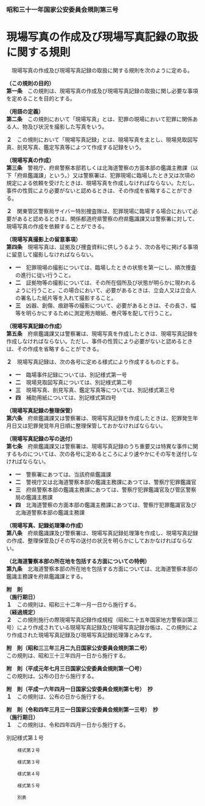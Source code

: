 ### 昭和三十一年国家公安委員会規則第三号  
# 現場写真の作成及び現場写真記録の取扱に関する規則  
　現場写真の作成及び現場写真記録の取扱に関する規則を次のように定める。  
  
**（この規則の目的）**  
**第一条**　この規則は、現場写真の作成及び現場写真記録の取扱に関し必要な事項を定めることを目的とする。  
  
**（用語の定義）**  
**第二条**　この規則において「現場写真」とは、犯罪の現場において犯罪に関係ある人、物及び状況を撮影した写真をいう。  
  
**２**　この規則において「現場写真記録」とは、現場写真を主とし、現場見取図写真、剖見写真、鑑定写真等によつて作成する記録をいう。  
  
**（現場写真の作成）**  
**第三条**　警視庁、府県警察本部若しくは北海道警察の方面本部の鑑識主務課（以下「府県鑑識課」という。）又は警察署は、犯罪現場に臨場したとき又は次項の規定による依頼を受けたときは、現場写真を作成しなければならない。ただし、事件の性質により必要がないと認めるときは、その作成を省略することができる。  
  
**２**　関東管区警察局サイバー特別捜査隊は、犯罪現場に臨場する場合において必要があると認めるときは、関係都道府県警察の府県鑑識課又は警察署に対して、現場写真の作成を依頼することができる。  
  
**（現場写真撮影上の留意事項）**  
**第四条**　現場写真は、証拠及び捜査資料に供しうるよう、次の各号に掲げる事項に留意して撮影しなければならない。  
* **一**　犯罪現場の撮影については、臨場したときの状態を第一にし、順次捜査の進行に従い行うこと。  
* **二**　証拠物等の撮影については、その所在個所及び状態が明らかに現われるように行うこと。この場合において、必要があるときは、立会人又は立会人の署名した紙片等を入れて撮影すること。  
* **三**　凶器、創傷、痕跡等の撮影について、必要があるときは、その長さ、幅等を明らかにするために測定用方眼紙、巻尺等を配して行うこと。  
  
**（現場写真記録の作成）**  
**第五条**　府県鑑識課又は警察署は、現場写真を作成したときは、現場写真記録を作成しなければならない。ただし、事件の性質により必要がないと認めるときは、その作成を省略することができる。  
  
**２**　現場写真記録は、次の各号に定める様式により作成するものとする。  
* **一**　臨場事件記録については、別記様式第一号  
* **二**　現場見取図写真については、別記様式第二号  
* **三**　現場写真、剖見写真、鑑定写真等については、別記様式第三号  
* **四**　補助用紙については、別記様式第四号  
  
**（現場写真記録の整理保管）**  
**第六条**　府県鑑識課又は警察署は、現場写真記録を作成したときは、犯罪発生年月日又は犯罪発覚年月日順に整理保管しておかなければならない。  
  
**（現場写真記録の写の送付）**  
**第七条**　府県鑑識課又は警察署は、現場写真記録のうち重要又は特異な事件に関するものについては、次の各号に定めるところにより速やかにその写を送付しなければならない。  
* **一**　警察署にあつては、当該府県鑑識課  
* **二**　警視庁又は北海道警察本部の鑑識主務課にあつては、警察庁犯罪鑑識官  
* **三**　府県警察本部の鑑識主務課にあつては、警察庁犯罪鑑識官及び管区警察局の鑑識主務課  
* **四**　北海道警察の方面本部の鑑識主務課にあつては、警察庁犯罪鑑識官及び北海道警察本部の鑑識主務課  
  
**（現場写真、記録処理簿の作成）**  
**第八条**　府県鑑識課及び警察署は、現場写真記録処理簿を作成し、現場写真記録の作成、整理保管及びその写の送付の状況を明らかにしておかなければならない。  
  
**（北海道警察本部の所在地を包括する方面についての特例）**  
**第九条**　北海道警察本部の所在地を包括する方面については、北海道警察本部の鑑識主務課を府県鑑識課とする。  
  
**附　則**  
**（施行期日）**  
**１**　この規則は、昭和三十二年一月一日から施行する。  
**（経過規定）**  
**２**　この規則施行の際現場写真記録作成規程（昭和二十五年国家地方警察訓第三号）により作成されている現場写真記録及び現場写真記録台帳は、この規則により作成された現場写真記録及び現場写真記録処理簿とみなす。  
  
**附　則（昭和三三年三月二九日国家公安委員会規則第二号）**  
この規則は、昭和三十三年四月一日から施行する。  
  
**附　則（平成元年七月三日国家公安委員会規則第一〇号）**  
この規則は、公布の日から施行する。  
  
**附　則（平成一六年四月一日国家公安委員会規則第七号）　抄**  
**１**　この規則は、公布の日から施行する。  
  
**附　則（令和四年三月三一日国家公安委員会規則第一三号）　抄**  
**（施行期日）**  
**１**　この規則は、令和四年四月一日から施行する。  
  
別記様式第１号
          
        様式第２号
          
        様式第３号
          
        様式第４号
          
        様式第５号
          
        別表
          
        